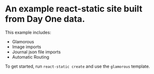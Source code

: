# An example react-static site built from Day One data.

This example includes:
- Glamorous
- Image imports
- Journal json file imports
- Automatic Routing

To get started, run `react-static create` and use the `glamorous` template.
